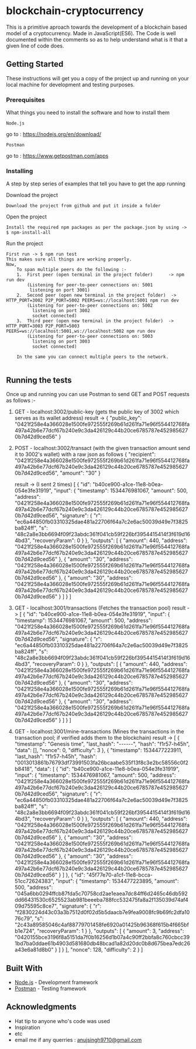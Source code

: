 # blockchain-cryptocurrency

This is a primitive aproach towards the development of a blockchain based model of a cryptocurrency.
Made in JavaScript(ES6).
The Code is well documented within the comments so as to help understand what is it that a given line of code does.

## Getting Started

These instructions will get you a copy of the project up and running on your local machine for development and testing purposes.

### Prerequisites

What things you need to install the software and how to install them

```
Node.js
```
go to : https://nodejs.org/en/download/

```
Postman
```
go to : https://www.getpostman.com/apps

### Installing

A step by step series of examples that tell you have to get the app running

Download the project

```
Download the project from github and put it inside a folder
```

Open the project

```
Install the required npm packages as per the package.json by using -> $ npm-install-all
```

Run the project

```
First run -> $ npm run test
This makes sure all things are working properly.
Now,
    To span multiple peers do the following :-
    1.  First peer (open terminal in the project folder)      -> npm run dev
        (Listening for peer-to-peer connections on: 5001
         listening on port 3001)
    2.  Second peer (open new terminal in the project folder)  -> HTTP_PORT=3002 P2P_PORT=5002 PEERS=ws://localhost:5001 npm run dev
        (Listening for peer-to-peer connections on: 5002
          listening on port 3002
          socket connected)
    3.  Third peer (open new terminal in the project folder)  -> HTTP_PORT=3003 P2P_PORT=5003 PEERS=ws://localhost:5001,ws://localhost:5002 npm run dev
        (Listening for peer-to-peer connections on: 5003
          listening on port 3003
          socket connected)
          
    In the same you can connect multiple peers to the network.
    
```

## Running the tests

  Once up and running you can use Postman to send GET and POST requests as follows :-
  1.  GET - localhost:3002/public-key       (gets the public key of 3002 which serves as its wallet address)
      result -> 
      {
        "public_key": "0421f258e4a366028e1500fe972555f269b61d261fa71e96f554412768fa497a42b6e77dcf67b240e9c3da426129c44b20ce6785787e4529856270b7d42d9ced56"
      }
  2.  POST -  localhost:3002/transact       (with the given transaction amount send it to 3002's wallet)
       with a raw json as follows
       {
	        "recipient": "0421f258e4a366028e1500fe972555f269b61d261fa71e96f554412768fa497a42b6e77dcf67b240e9c3da426129c44b20ce6785787e4529856270b7d42d9ced56",
	        "amount": "30"
        }
        
        result ->   (I sent 2 times)
        [
             {
               "id": "b40ce900-a1ce-11e8-b0ea-054e3fe31919",
               "input": {
                    "timestamp": 1534476981067,
                    "amount": 500,
                    "address": "0421f258e4a366028e1500fe972555f269b61d261fa71e96f554412768fa497a42b6e77dcf67b240e9c3da426129c44b20ce6785787e4529856270b7d42d9ced56",
                    "signature": {
                        "r": "ec6a44850fb03310325dae481a22706f64a7c2e6ac50039d49e7f3825ba824ff",
                        "s": "48c2a8e3bb6694f09f23abdc361f041cb59f226bf3954415414f3f619d164bd3",
                        "recoveryParam": 0
                    }
               },
                "outputs": [
                    {
                       "amount": 440,
                       "address": "0421f258e4a366028e1500fe972555f269b61d261fa71e96f554412768fa497a42b6e77dcf67b240e9c3da426129c44b20ce6785787e4529856270b7d42d9ced56"
                   },
                    {
                        "amount": "30",
                        "address": "0421f258e4a366028e1500fe972555f269b61d261fa71e96f554412768fa497a42b6e77dcf67b240e9c3da426129c44b20ce6785787e4529856270b7d42d9ced56"
                   },
                   {
                       "amount": "30",
                       "address": "0421f258e4a366028e1500fe972555f269b61d261fa71e96f554412768fa497a42b6e77dcf67b240e9c3da426129c44b20ce6785787e4529856270b7d42d9ced56"
                    }
                ]
            }
        ]
        
  3.  GET - localhost:3001/transactions         (Fetches the transaction pool)
      result ->
      [
            {
                "id": "b40ce900-a1ce-11e8-b0ea-054e3fe31919",
                "input": {
                    "timestamp": 1534476981067,
                    "amount": 500,
                    "address": "0421f258e4a366028e1500fe972555f269b61d261fa71e96f554412768fa497a42b6e77dcf67b240e9c3da426129c44b20ce6785787e4529856270b7d42d9ced56",
                    "signature": {
                        "r": "ec6a44850fb03310325dae481a22706f64a7c2e6ac50039d49e7f3825ba824ff",
                        "s": "48c2a8e3bb6694f09f23abdc361f041cb59f226bf3954415414f3f619d164bd3",
                        "recoveryParam": 0
                    }
                },
                "outputs": [
                    {
                        "amount": 440,
                        "address": "0421f258e4a366028e1500fe972555f269b61d261fa71e96f554412768fa497a42b6e77dcf67b240e9c3da426129c44b20ce6785787e4529856270b7d42d9ced56"
                    },
                    {
                        "amount": "30",
                        "address": "0421f258e4a366028e1500fe972555f269b61d261fa71e96f554412768fa497a42b6e77dcf67b240e9c3da426129c44b20ce6785787e4529856270b7d42d9ced56"
                    },
                    {
                        "amount": "30",
                        "address": "0421f258e4a366028e1500fe972555f269b61d261fa71e96f554412768fa497a42b6e77dcf67b240e9c3da426129c44b20ce6785787e4529856270b7d42d9ced56"
                    }
                ]
            }
        ]

  4.  GET - localhost:3001/mine-transactions         (Mines the transactions in the transaction pool; if verified adds them to the blockchain)
      result ->
      [
            {
                "timestamp": "Genesis time",
                "last_hash": "------",
                "hash": "f1r57-h45h",
                "data": [],
                "nonce": 0,
                "difficulty": 3
            },
            {
                "timestamp": 1534477223911,
                "last_hash": "f1r57-h45h",
                "hash": "0013013861b76793df73991503fa26bcaabe535f13f8c3e2bc58556c0f2b8418",
                "data": [
                    {
                        "id": "b40ce900-a1ce-11e8-b0ea-054e3fe31919",
                        "input": {
                            "timestamp": 1534476981067,
                            "amount": 500,
                            "address": "0421f258e4a366028e1500fe972555f269b61d261fa71e96f554412768fa497a42b6e77dcf67b240e9c3da426129c44b20ce6785787e4529856270b7d42d9ced56",
                            "signature": {
                                "r": "ec6a44850fb03310325dae481a22706f64a7c2e6ac50039d49e7f3825ba824ff",
                                "s": "48c2a8e3bb6694f09f23abdc361f041cb59f226bf3954415414f3f619d164bd3",
                                "recoveryParam": 0
                            }
                        },
                        "outputs": [
                            {
                                "amount": 440,
                                "address": "0421f258e4a366028e1500fe972555f269b61d261fa71e96f554412768fa497a42b6e77dcf67b240e9c3da426129c44b20ce6785787e4529856270b7d42d9ced56"
                            },
                            {
                                "amount": "30",
                                "address": "0421f258e4a366028e1500fe972555f269b61d261fa71e96f554412768fa497a42b6e77dcf67b240e9c3da426129c44b20ce6785787e4529856270b7d42d9ced56"
                            },
                            {
                                "amount": "30",
                                "address": "0421f258e4a366028e1500fe972555f269b61d261fa71e96f554412768fa497a42b6e77dcf67b240e9c3da426129c44b20ce6785787e4529856270b7d42d9ced56"
                            }
                        ]
                    },
                    {
                        "id": "45f77e70-a1cf-11e8-bcca-51cc72624383",
                        "input": {
                            "timestamp": 1534477223895,
                            "amount": 500,
                            "address": "045a6bb0294ffcb87fda5c70758cd2ae1eaea7dc84ff6d2465c46db592dd66431530c6525523ab981beeeba788fcc532475fa8a2f135039d74af409d75595c8ce7",
                            "signature": {
                                "r": "f2830224d43c03a3b7512d0f02d5b5daacb7e9fea9008fc9b69fc2dfa1076c79",
                                "s": "2c43a89585046c4af88779701458fe6920a01425b96368f615b4f665bfb1e724",
                                "recoveryParam": 1
                            }
                        },
                        "outputs": [
                            {
                                "amount": 3,
                                "address": "0420155bce3196f8a5151da7f0b16256d1b07a4c90ff2bbfa8c760cbcc391bd7ba0ddae61b4903d581680db48bcad1a82d20dc0b8d675bea7edc26a43e6a81d8b0"
                            }
                        ]
                    }
                ],
                "nonce": 128,
                "difficulty": 2
            }
        ]
        
## Built With

* [Node.js](https://nodejs.org/) - Development framework
* [Postman](https://www.getpostman.com/) - Testing framework

## Acknowledgments

* Hat tip to anyone who's code was used
* Inspiration
* etc
* email me if any querries : anujsingh9710@gmail.com
